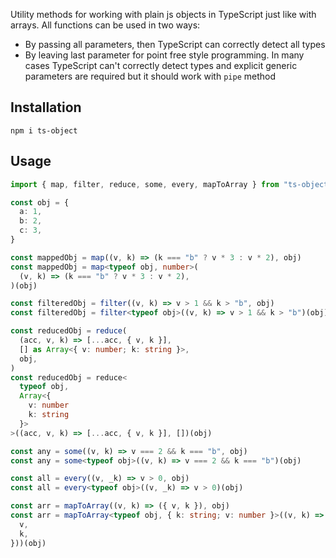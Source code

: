 Utility methods for working with plain js objects in TypeScript just like with arrays.
All functions can be used in two ways:

* By passing all parameters, then TypeScript can correctly detect all types
* By leaving last parameter for point free style programming. In many cases TypeScript can't correctly detect types and explicit generic parameters are required but it should work with `pipe` method

## Installation

```
npm i ts-object
```

## Usage

```typescript
import { map, filter, reduce, some, every, mapToArray } from "ts-object"

const obj = {
  a: 1,
  b: 2,
  c: 3,
}

const mappedObj = map((v, k) => (k === "b" ? v * 3 : v * 2), obj)
const mappedObj = map<typeof obj, number>(
  (v, k) => (k === "b" ? v * 3 : v * 2),
)(obj)

const filteredObj = filter((v, k) => v > 1 && k > "b", obj)
const filteredObj = filter<typeof obj>((v, k) => v > 1 && k > "b")(obj)

const reducedObj = reduce(
  (acc, v, k) => [...acc, { v, k }],
  [] as Array<{ v: number; k: string }>,
  obj,
)
const reducedObj = reduce<
  typeof obj,
  Array<{
    v: number
    k: string
  }>
>((acc, v, k) => [...acc, { v, k }], [])(obj)

const any = some((v, k) => v === 2 && k === "b", obj)
const any = some<typeof obj>((v, k) => v === 2 && k === "b")(obj)

const all = every((v, _k) => v > 0, obj)
const all = every<typeof obj>((v, _k) => v > 0)(obj)

const arr = mapToArray((v, k) => ({ v, k }), obj)
const arr = mapToArray<typeof obj, { k: string; v: number }>((v, k) => ({
  v,
  k,
}))(obj)
```
